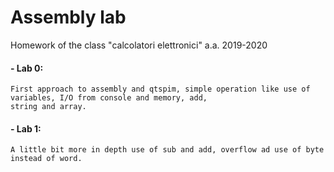 # Assembly lab  
Homework of the class "calcolatori elettronici" a.a. 2019-2020

#### - Lab 0:
	First approach to assembly and qtspim, simple operation like use of variables, I/O from console and memory, add, 
	string and array.

#### - Lab 1:
	A little bit more in depth use of sub and add, overflow ad use of byte instead of word.